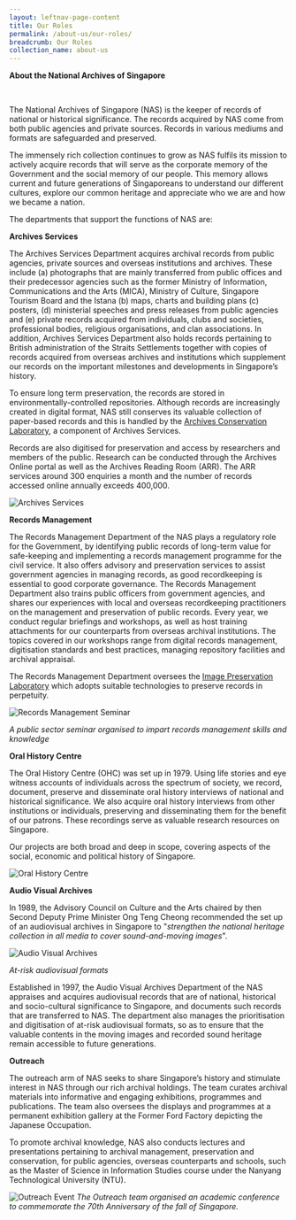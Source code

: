 ```yaml
---
layout: leftnav-page-content
title: Our Roles
permalink: /about-us/our-roles/
breadcrumb: Our Roles
collection_name: about-us
---
```


**About the National Archives of Singapore** 

​                   

The National Archives of Singapore (NAS) is the keeper of records of national or historical significance. The records acquired by NAS come from both public agencies and private sources. Records in various mediums and formats are safeguarded and preserved.

 

The immensely rich collection continues to grow as NAS fulfils its mission to actively acquire records that will serve as the corporate memory of the Government and the social memory of our people. This memory allows current and future generations of Singaporeans to understand our different cultures, explore our common heritage and appreciate who we are and how we became a nation. 

 

The departments that support the functions of NAS are:

 

 

**Archives Services**

 

The Archives Services Department acquires archival records from public agencies, private sources and overseas institutions and archives. These include (a) photographs that are mainly transferred from public offices and their predecessor agencies such as the former Ministry of Information, Communications and the Arts (MICA), Ministry of Culture, Singapore Tourism Board and the Istana (b) maps, charts and building plans (c) posters, (d) ministerial speeches and press releases from public agencies and (e) private records acquired from individuals, clubs and societies, professional bodies, religious organisations, and clan associations. In addition, Archives Services Department also holds records pertaining to British administration of the Straits Settlements together with copies of records acquired from overseas archives and institutions which supplement our records on the important milestones and developments in Singapore’s history.

 

To ensure long term preservation, the records are stored in environmentally-controlled repositories. Although records are increasingly created in digital format, NAS still conserves its valuable collection of paper-based records and this is handled by the [Archives Conservation Laboratory](http://www.nas.gov.sg/nas/ConservationPreservation/ArchivesConservationLaboratory.aspx), a component of Archives Services.

 

Records are also digitised for preservation and access by researchers and members of the public. Research can be conducted through the Archives Online portal as well as the Archives Reading Room (ARR). The ARR services around 300 enquiries a month and the number of records accessed online annually exceeds 400,000.

 

![Archives Services](http://www.nas.gov.sg/portals/1/images/movie.jpg)

 

 

**Records Management**

 

The Records Management Department of the NAS plays a regulatory role for the Government, by identifying public records of long-term value for safe-keeping and implementing a records management programme for the civil service. It also offers advisory and preservation services to assist government agencies in managing records, as good recordkeeping is essential to good corporate governance. The Records Management Department also trains public officers from government agencies, and shares our experiences with local and overseas recordkeeping practitioners on the management and preservation of public records. Every year, we conduct regular briefings and workshops, as well as host training attachments for our counterparts from overseas archival institutions. The topics covered in our workshops range from digital records management, digitisation standards and best practices, managing repository facilities and archival appraisal.

 

The Records Management Department oversees the [Image Preservation Laboratory](http://www.nas.gov.sg/nas/ConservationPreservation/ImagePreservationLaboratory.aspx) which adopts suitable technologies to preserve records in perpetuity.

 

![Records Management Seminar](http://www.nas.gov.sg/portals/1/roles_2.jpg)

*A public sector seminar organised to impart records management skills and knowledge*

 

 

**Oral History Centre**

 

The Oral History Centre (OHC) was set up in 1979. Using life stories and eye witness accounts of individuals across the spectrum of society, we record, document, preserve and disseminate oral history interviews of national and historical significance. We also acquire oral history interviews from other institutions or individuals, preserving and disseminating them for the benefit of our patrons. These recordings serve as valuable research resources on Singapore.

 

Our projects are both broad and deep in scope, covering aspects of the social, economic and political history of Singapore.

![Oral History Centre](http://www.nas.gov.sg/portals/1/userfiles/nlsyrs/images/roles_ohc.jpg)

 

**Audio Visual Archives**

 

In 1989, the Advisory Council on Culture and the Arts chaired by then Second Deputy Prime Minister Ong Teng Cheong recommended the set up of an audiovisual archives in Singapore to "*strengthen the national heritage collection in all media to cover sound-and-moving images*".

 

![Audio Visual Archives](http://www.nas.gov.sg/portals/1/images/AV.jpg)

*At-risk audiovisual formats*

Established in 1997, the Audio Visual Archives Department of the NAS appraises and acquires audiovisual records that are of national, historical and socio-cultural significance to Singapore, and documents such records that are transferred to NAS.  The department also manages the prioritisation and digitisation of at-risk audiovisual formats, so as to ensure that the valuable contents in the moving images and recorded sound heritage remain accessible to future generations. 

 

 

**Outreach**

The outreach arm of NAS seeks to share Singapore’s history and stimulate interest in NAS through our rich archival holdings. The team curates archival materials into informative and engaging exhibitions, programmes and publications. The team also oversees the displays and programmes at a permanent exhibition gallery at the Former Ford Factory depicting the Japanese Occupation.

 

To promote archival knowledge, NAS also conducts lectures and presentations pertaining to archival management, preservation and conservation, for public agencies, overseas counterparts and schools, such as the Master of Science in Information Studies course under the Nanyang Technological University (NTU).  

 

![Outreach Event](http://www.nas.gov.sg/portals/1/images/Outreach.jpg)
*The Outreach team organised an academic conference to commemorate the 70th Anniversary of the fall of Singapore.*